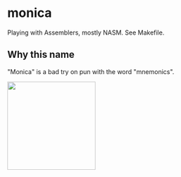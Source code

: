 # monica

Playing with Assemblers, mostly NASM. See Makefile.

## Why this name

"Monica" is a bad try on pun with the word "mnemonics".

<img src="https://github.com/leandronsp/monica/assets/385640/8cccacff-e4e3-4444-87b0-3a7d99868f7d" width="200" height="200"/>
